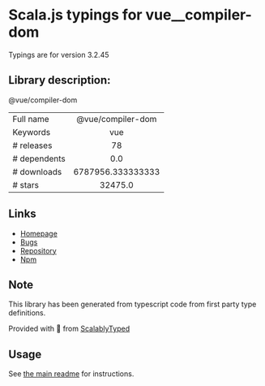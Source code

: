 
# Scala.js typings for vue__compiler-dom

Typings are for version 3.2.45

## Library description:
@vue/compiler-dom

|                    |                 |
| ------------------ | :-------------: |
| Full name          | @vue/compiler-dom |
| Keywords           | vue |
| # releases         | 78 |
| # dependents       | 0.0 |
| # downloads        | 6787956.333333333 |
| # stars            | 32475.0 |

## Links
- [Homepage](https://github.com/vuejs/core/tree/main/packages/compiler-dom#readme)
- [Bugs](https://github.com/vuejs/core/issues)
- [Repository](https://github.com/vuejs/core)
- [Npm](https://www.npmjs.com/package/%40vue%2Fcompiler-dom)
    


## Note
This library has been generated from typescript code from first party type definitions.

Provided with :purple_heart: from [ScalablyTyped](https://github.com/oyvindberg/ScalablyTyped)

## Usage
See [the main readme](../../readme.md) for instructions.


